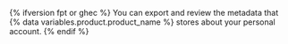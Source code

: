 {% ifversion fpt or ghec %}
You can export and review the metadata that {% data variables.product.product_name %} stores about your personal account.
{% endif %}
